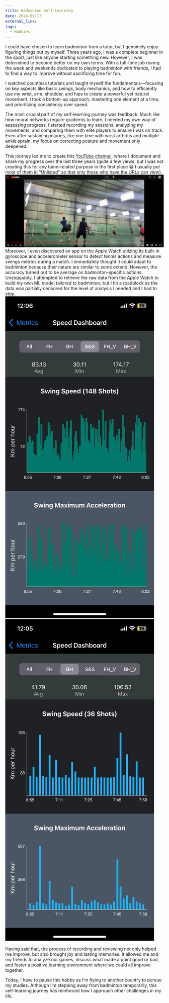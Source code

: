 ```yaml
---
title: Badminton Self-Learning
date: 2024-09-17
external_link:
tags:
  - Hobbies
---
```


I could have chosen to learn badminton from a tutor, but I genuinely enjoy figuring things out by myself. Three years ago, I was a complete beginner in the sport, just like anyone starting something new. However, I was determined to become better on my own terms. With a full-time job during the week and weekends dedicated to playing badminton with friends, I had to find a way to improve without sacrificing time for fun.

I watched countless tutorials and taught myself the fundamentals—focusing on key aspects like basic swings, body mechanics, and how to efficiently use my wrist, arm, shoulder, and hips to create a powerful yet natural movement. I took a bottom-up approach, mastering one element at a time, and prioritizing consistency over speed.

The most crucial part of my self-learning journey was feedback. Much like how neural networks require gradients to learn, I needed my own way of assessing progress. I started recording my sessions, analyzing my movements, and comparing them with elite players to ensure I was on track. Even after sustaining injuries, like one time with wrist arthritis and multiple ankle sprain, my focus on correcting posture and movement only deepened.

This journey led me to create this [YouTube channel](https://www.youtube.com/@phattruong6092), where I document and share my progress over the last three years (quite a few views, but I was not creating this for any fame-related purpose in the first place :grin: I usually put most of them in "Unlisted" so that only those who have the URLs can view). 
![image](analysis.png "Contact at the right height?")
Moreover, I even discovered an app on the Apple Watch utilzing its built-in gyroscope and accelerometer sensor to detect tennis actions and measure swings metrics during a match. I immediately thought it could adapt to badminton because their nature are similar to some extend. However, the accuracy turned out to be average on badminton-specific actions.  Unstoppably, I attempted to retrieve the raw data from the Apple Watch to build my own ML model tailored to badminton, but I hit a roadblock as the data was partially censored for the level of analysis I needed and I had to stop.
![image](smash.png "Smash Swing Speed") 
![image](backhand.png "Backhand Swing Speed")

Having said that, the process of recording and reviewing not only helped me improve, but also brought joy and lasting memories. It allowed me and my friends to analyze our games, discuss what made a point good or bad, and foster a positive learning environment where we could all improve together.

Today, I have to pause this hobby as I’m flying to another country to pursue my studies. Although I’m stepping away from badminton temporarily, this self-learning journey has reinforced how I approach other challenges in my life.

<!--more-->
